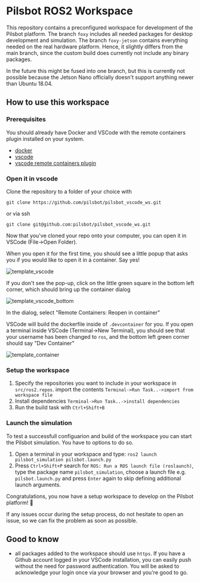 # Pilsbot ROS2 Workspace

This repository contains a preconfigured workspace for development of the Pilsbot platform. The branch `foxy` includes all needed packages for desktop development and simulation. The branch `foxy-jetson` contains everything needed on the real hardware platform. Hence, it slightly differs from the main branch, since the custom build does currently not include any binary packages. 

In the future this might be fused into one branch, but this is currently not possible because the Jetson Nano officially doesn't support anything newer than Ubuntu 18.04.

## How to use this workspace

### Prerequisites

You should already have Docker and VSCode with the remote containers plugin installed on your system.

* [docker](https://docs.docker.com/engine/install/)
* [vscode](https://code.visualstudio.com/)
* [vscode remote containers plugin](https://marketplace.visualstudio.com/items?itemName=ms-vscode-remote.remote-containers)

### Open it in vscode

Clone the repository to a folder of your choice with

```
git clone https://github.com/pilsbot/pilsbot_vscode_ws.git
```

or via ssh

```
git clone git@github.com:pilsbot/pilsbot_vscode_ws.git
```

Now that you've cloned your repo onto your computer, you can open it in VSCode (File->Open Folder). 

When you open it for the first time, you should see a little popup that asks you if you would like to open it in a container.  Say yes!

![template_vscode](https://user-images.githubusercontent.com/6098197/91332551-36898100-e781-11ea-9080-729964373719.png)

If you don't see the pop-up, click on the little green square in the bottom left corner, which should bring up the container dialog

![template_vscode_bottom](https://user-images.githubusercontent.com/6098197/91332638-5d47b780-e781-11ea-9fb6-4d134dbfc464.png)

In the dialog, select "Remote Containers: Reopen in container"

VSCode will build the dockerfile inside of `.devcontainer` for you.  If you open a terminal inside VSCode (Terminal->New Terminal), you should see that your username has been changed to `ros`, and the bottom left green corner should say "Dev Container"

![template_container](https://user-images.githubusercontent.com/6098197/91332895-adbf1500-e781-11ea-8afc-7a22a5340d4a.png)


### Setup the workspace

1. Specify the repositories you want to include in your workspace in `src/ros2.repos`.
   import the contents `Terminal->Run Task..->import from workspace file`
2. Install dependencies `Terminal->Run Task..->install dependencies`
3. Run the build task with `Ctrl+Shift+B`

### Launch the simulation

To test a successfull configuarion and build of the workspace you can start the Pilsbot
simulation. You have to options to do so.

1. Open a terminal in your workspace and type: `ros2 launch pilsbot_simulation pilsbot.launch.py`
2. Press `Ctrl+Shift+P` search for `ROS: Run a ROS launch file (roslaunch)`, type the package name `pilsbot_simulation`, choose a launch file e.g. `pilsbot.launch.py` and press `Enter` again to skip defining additional launch arguments.

Congratulations, you now have a setup workspace to develop on the Pilsbot platform! 🎉

If any issues occur during the setup process, do not hesitate to open an issue, so we can
fix the problem as soon as possible.

## Good to know

- all packages added to the workspace should use `https`. If you have a Github account logged in your VSCode installation, you can easily push without the need for password authentication. You will be asked to acknowledge your login once via your browser and you're good to go.
